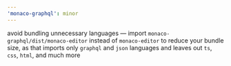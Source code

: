 ```yaml
---
'monaco-graphql': minor
---
```


avoid bundling unnecessary languages — import `monaco-graphql/dist/monaco-editor` instead of `monaco-editor` to reduce your bundle size, as that imports only `graphql` and `json` languages and leaves out `ts`, `css`, `html`, and much more
